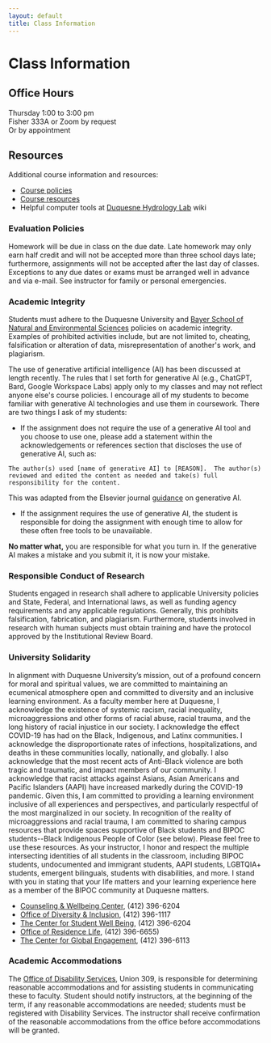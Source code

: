 ```yaml
---
layout: default
title: Class Information
---
```

# Class Information  
## Office Hours  
Thursday 1:00 to 3:00 pm  
Fisher 333A or Zoom by request  
Or by appointment  

## Resources  
Additional course information and resources:  
- [Course policies](coursepolicies.html)  
- [Course resources](courseresources.html)  
- Helpful computer tools at [Duquesne Hydrology Lab](https://github.com/hydro-lab/hydro-lab.github.io/wiki) wiki  

### Evaluation Policies
Homework will be due in class on the due date.  Late homework may only earn half credit and will not be accepted more than three school days late; furthermore, assignments will not be accepted after the last day of classes.  Exceptions to any due dates or exams must be arranged well in advance and via e-mail.  See instructor for family or personal emergencies.  

### Academic Integrity  
Students must adhere to the Duquesne University and [Bayer School of Natural and Environmental Sciences](https://www.duq.edu/academics/colleges-and-schools/natural-and-environmental-sciences/academics/departments-and-programs/academicintegritypolicy-2022.pdf) policies on academic integrity. Examples of prohibited activities include, but are not limited to, cheating, falsification or alteration of data, misrepresentation of another's work, and plagiarism.  

The use of generative artificial intelligence (AI) has been discussed at length recently.  The rules that I set forth for generative AI (e.g., ChatGPT, Bard, Google Workspace Labs) apply only to my classes and may not reflect anyone else's course policies.  I encourage all of my students to become familiar with generative AI technologies and use them in coursework.  There are two things I ask of my students:  
- If the assignment does not require the use of a generative AI tool and you choose to use one, please add a statement within the acknowledgements or references section that discloses the use of generative AI, such as:  

```
The author(s) used [name of generative AI] to [REASON].  The author(s) reviewed and edited the content as needed and take(s) full responsibility for the content.
```
This was adapted from the Elsevier journal [guidance](https://www.elsevier.com/about/policies/publishing-ethics/the-use-of-ai-and-ai-assisted-writing-technologies-in-scientific-writing) on generative AI.  
- If the assignment requires the use of generative AI, the student is responsible for doing the assignment with enough time to allow for these often free tools to be unavailable.  

**No matter what,** you are responsible for what you turn in.  If the generative AI makes a mistake and you submit it, it is now your mistake.  

### Responsible Conduct of Research  
Students engaged in research shall adhere to applicable University policies and State, Federal, and International laws, as well as funding agency requirements and any applicable regulations.  Generally, this prohibits falsification, fabrication, and plagiarism.  Furthermore, students involved in research with human subjects must obtain training and have the protocol approved by the Institutional Review Board.  

### University Solidarity
In alignment with Duquesne University’s mission, out of a profound concern for moral and spiritual values, we are committed to maintaining an ecumenical  atmosphere open and committed to diversity and an inclusive learning environment. As a faculty member here at Duquesne, I acknowledge the existence of systemic racism, racial inequality, microaggressions and other forms of racial abuse, racial trauma, and the long history of racial injustice in our society. I acknowledge the effect COVID-19 has had on the Black, Indigenous, and Latinx communities.  I acknowledge the disproportionate rates of   infections, hospitalizations, and deaths in these communities locally, nationally, and globally.  I also acknowledge that the most recent acts of Anti-Black violence are both tragic and traumatic, and impact members of our community. I acknowledge that racist attacks against Asians, Asian Americans and Pacific Islanders (AAPI) have increased markedly during the COVID-19 pandemic. Given this, I am committed to providing a learning environment inclusive of all experiences and perspectives, and particularly respectful of the most marginalized in our society.  In recognition of the reality of microaggressions and racial trauma, I am committed to sharing campus resources that provide spaces supportive of Black students and BIPOC students--Black Indigenous People of Color (see below). Please feel free to use these resources.  As your instructor, I honor and respect the multiple intersecting identities of all  students in the classroom, including BIPOC students, undocumented and immigrant students, AAPI students, LGBTQIA+ students, emergent bilinguals, students with disabilities, and more.  I stand with you in stating that your life matters and your learning experience here as a member of the BIPOC community at Duquesne matters.  
- [Counseling & Wellbeing Center](http://www.duq.edu/counseling), (412) 396-6204
- [Office of Diversity & Inclusion](https://www.duq.edu/life-at-duquesne/student-services/diversity-and-inclusion), (412) 396-1117
- [The Center for Student Well Being](https://duq.edu/life-at-duquesne/health-recreation-and-wellbeing), (412) 396-6204
- [Office of Residence Life](https://duq.edu/life-at-duquesne/residence-life), (412) 396-6655)
- [The Center for Global Engagement](https://duq.edu/about/centers-and-institutes/center-for-global-engagement), (412) 396-6113  

### Academic Accommodations  
The [Office of Disability Services](https://www.duq.edu/about/accessibility/disability-services.php), Union 309, is responsible for determining reasonable accommodations and for assisting students in communicating these to faculty. Student should notify instructors, at the beginning of the term, if any reasonable accommodations are needed; students must be registered with Disability Services. The instructor shall receive confirmation of the reasonable accommodations from the office before accommodations will be granted.

